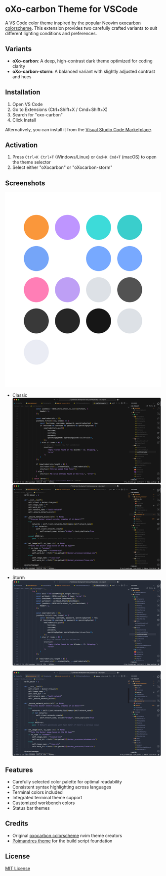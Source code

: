 # oXo-carbon Theme for VSCode

A VS Code color theme inspired by the popular Neovim [oxocarbon colorscheme](https://github.com/nyoom-engineering/oxocarbon.nvim). This extension provides two carefully crafted variants to suit different lighting conditions and preferences.

## Variants

-   **oXo-carbon**: A deep, high-contrast dark theme optimized for coding clarity
-   **oXo-carbon-storm**: A balanced variant with slightly adjusted contrast and hues

## Installation

1. Open VS Code
2. Go to Extensions (Ctrl+Shift+X / Cmd+Shift+X)
3. Search for "oxo-carbon"
4. Click Install

Alternatively, you can install it from the [Visual Studio Code Marketplace]().

## Activation

1. Press `Ctrl+K Ctrl+T` (Windows/Linux) or `Cmd+K Cmd+T` (macOS) to open the theme selector
2. Select either "oXocarbon" or "oXocarbon-storm"

## Screenshots

![dots](https://raw.githubusercontent.com/ronit18/oXocarbon-vsc/refs/heads/main/assets/dots.png)

-   Classic
    ![js-ss](https://github.com/ronit18/oXocarbon-vsc/blob/main/assets/ss-js.png?raw=true)
    ![py-ss](https://github.com/ronit18/oXocarbon-vsc/blob/main/assets/ss-py.png?raw=true)
-   Storm
    ![js-ss-storm](https://github.com/ronit18/oXocarbon-vsc/blob/main/assets/ss-js-storm.png?raw=true)

    ![python-ss-storm](https://github.com/ronit18/oXocarbon-vsc/blob/main/assets/ss-py-storm.png?raw=true)

## Features

-   Carefully selected color palette for optimal readability
-   Consistent syntax highlighting across languages
-   Terminal colors included
-   Integrated terminal theme support
-   Customized workbench colors
-   Status bar themes

## Credits

-   Original [oxocarbon colorscheme](https://github.com/nyoom-engineering/oxocarbon.nvim) nvim theme creators
-   [Poimandres theme](https://github.com/drcmda/poimandres-theme) for the build script foundation

## License

[MIT License](LICENSE)

